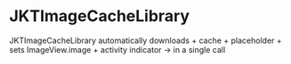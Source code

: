 JKTImageCacheLibrary
====================

JKTImageCacheLibrary automatically downloads + cache + placeholder + sets ImageView.image + activity indicator -> in a single call
